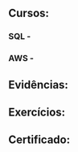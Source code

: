 ## Cursos:

### SQL - 

### AWS - 





## Evidências:
#### 

## Exercícios:
## 

## Certificado:
##
